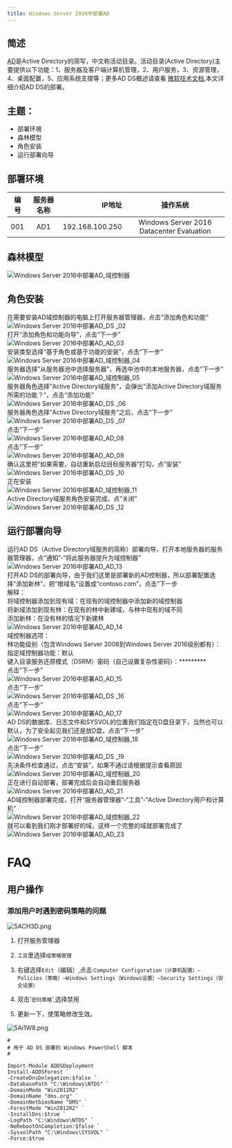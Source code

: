 ```yaml
---
title: Windows Server 2016中部署AD
---
```


## 简述

 [AD](https://docs.microsoft.com/zh-cn/windows-server/identity/ad-ds/active-directory-domain-services)是Active Directory的简写，中文称活动目录。活动目录(Active Directory)主要提供以下功能：1、服务器及客户端计算机管理，2、用户服务，3、资源管理，4、桌面配置，5、应用系统支撑等；更多AD DS概述请查看 [微软技术文档](https://docs.microsoft.com/zh-cn/windows-server/identity/ad-ds/get-started/virtual-dc/active-directory-domain-services-overview),本文详细介绍AD DS的部署。

## 主题：

-   部署环境
-   森林模型
-   角色安装
-   运行部署向导

## 部署环境
| 编号        | 服务器名称           | IP地址  |操作系统|
| ------------- |:-------------:| -----:|:-------------:|
| 001      | AD1| 192.168.100.250 |Windows Server 2016 Datacenter Evaluation|
## 森林模型

![Windows Server 2016中部署AD_域控制器](./img/ed04f57a8be750374ccc25c4d4d72f76.gif)

## 角色安装

在需要安装AD域控制器的电脑上打开服务器管理器，点击“添加角色和功能”  
![Windows Server 2016中部署AD_DS _02](./img/2856a0568076df5b5cd0cdde717ba6ce.png)  
打开“添加角色和功能向导”，点击“下一步”  
![Windows Server 2016中部署AD_AD_03](./img/2cb23a90a7ac839e77dadeb13311fada.png)  
安装类型选择“基于角色或基于功能的安装”，点击“下一步”  
![Windows Server 2016中部署AD_域控制器_04](./img/b214e2405a887ca7f69478591ff323d4.png)  
服务器选择“从服务器池中选择服务器”，再选中池中的本地服务器，点击“下一步”  
![Windows Server 2016中部署AD_域控制器_05](./img/4ebf99b0aa92087d35ad0cb380535a1f.png)  
服务器角色选择“Active Directory域服务”，会弹出“添加Active Directory域服务所需的功能？”，点击“添加功能”  
![Windows Server 2016中部署AD_DS _06](./img/10b91600a780d29a234a45548fe21142.png)  
服务器角色选择“Active Directory域服务”之后，点击“下一步”  
![Windows Server 2016中部署AD_DS _07](./img/48e1a993dad402ca7a14c770d883a0ab.png)  
点击“下一步”  
![Windows Server 2016中部署AD_AD_08](./img/2d6d9cf4139f26715ab096c76090ec6c.png)  
点击“下一步”  
![Windows Server 2016中部署AD_AD_09](./img/f362f25eaaacf75186cb2a6a821a7fe7.png)  
确认这里把“如果需要，自动重新启动目标服务器”打勾，点“安装”  
![Windows Server 2016中部署AD_DS _10](./img/808825b70e507a4422bd2f3aa3623118.png)  
正在安装  
![Windows Server 2016中部署AD_域控制器_11](./img/8f98462283497389bf11ad1897f8fd05.png)  
Active Directory域服务角色安装完成，点“关闭”  
![Windows Server 2016中部署AD_DS _12](./img/2d49f158f29d421b4a7a179ae2b30f8e.png)

## 运行部署向导

运行AD DS（Active Directory域服务的简称）部署向导，打开本地服务器的服务器管理器，点“通知”-“将此服务器提升为域控制器”  
![Windows Server 2016中部署AD_AD_13](./img/c9f04e22945e6390d1123ad922bf980b.png)  
打开AD DS的部署向导，由于我们这里是部署新的AD控制器，所以部署配置选择“添加新林”，把“根域名”设置成“contoso.com”，点击“下一步  
解释：  
将域控制器添加到现有域：在现有的域控制器中添加新的域控制器  
将新域添加到现有林：在现有的林中新建域，与林中现有的域不同  
添加新林：在没有林的情况下新建林  
![Windows Server 2016中部署AD_AD_14](./img/cdf6c66876b692a0c37f6dfe1dad2b9b.png)  
域控制器选项：  
林功能级别（包含Windows Server 2008到Windows Server 2016级别都有）：
指定域控制器功能：默认  
键入目录服务还原模式（DSRM）密码（自己设置复杂性密码）：*********  
点击“下一步”  
![Windows Server 2016中部署AD_AD_15](./img/71b430d422f68b47f0e75376d4c6ad40.png)  
点击“下一步”  
![Windows Server 2016中部署AD_DS _16](./img/7cf89bd2f1b4bc8582d306b5d32af1cd.png)  
点击“下一步”  
![Windows Server 2016中部署AD_AD_17](./img/58a976af72ea3169b0724534cb841ff5.png)  
AD DS的数据库、日志文件和SYSVOL的位置我们指定在D盘目录下，当然也可以默认，为了安全起见我们还是放D盘，点击“下一步”  
![Windows Server 2016中部署AD_域控制器_18](./img/15454eb8d68d2ec769037099e1ac952e.png)  
点击“下一步”  
![Windows Server 2016中部署AD_DS _19](./img/cf94badfe37d74b9f2bbe9eb1e9f47bf.png)  
先决条件检查通过，点击“安装”，如果不通过请根据提示查看原因  
![Windows Server 2016中部署AD_域控制器_20](./img/018da98fb18527e53d5e3a5542397bd0.png)  
正在进行自动部署，部署完成后会自动重启服务器  
![Windows Server 2016中部署AD_AD_21](./img/66b91216aaae6e75eff501917abede29.png)  
AD域控制器部署完成，打开“服务器管理器”-“工具”-“Active Directory用户和计算机”  
![Windows Server 2016中部署AD_域控制器_22](./img/f30bb60e8538de391dcff6a2e6b15368.png)  
就可以看到我们刚才部署好的域，这样一个完整的域就部署完成了  
![Windows Server 2016中部署AD_AD_23](./img/d2f4a02f9408238096dddb6d115b57d8.png)

# FAQ
## 用户操作
### 添加用户时遇到密码策略的问题
![5ACH3D.png](./img/5ACH3D.png)

1. 打开服务管理器
2. `工具`里选择`组策略管理`
3. 右键选择`Edit`（编辑）,点击:`Computer Configuration（计算机配置）–Policies（策略）–Windows Settings（Windows设置）–Security Settings（安全设置）`
4. 双击'`密码策略`',选择禁用

5. 更新一下，使策略修改生效。

![5Ai1W8.png](./img/5Ai1W8.png)

```shell
#
# 用于 AD DS 部署的 Windows PowerShell 脚本
#

Import-Module ADDSDeployment
Install-ADDSForest `
-CreateDnsDelegation:$false `
-DatabasePath "C:\Windows\NTDS" `
-DomainMode "Win2012R2" `
-DomainName "dms.org" `
-DomainNetbiosName "DMS" `
-ForestMode "Win2012R2" `
-InstallDns:$true `
-LogPath "C:\Windows\NTDS" `
-NoRebootOnCompletion:$false `
-SysvolPath "C:\Windows\SYSVOL" `
-Force:$true


```
